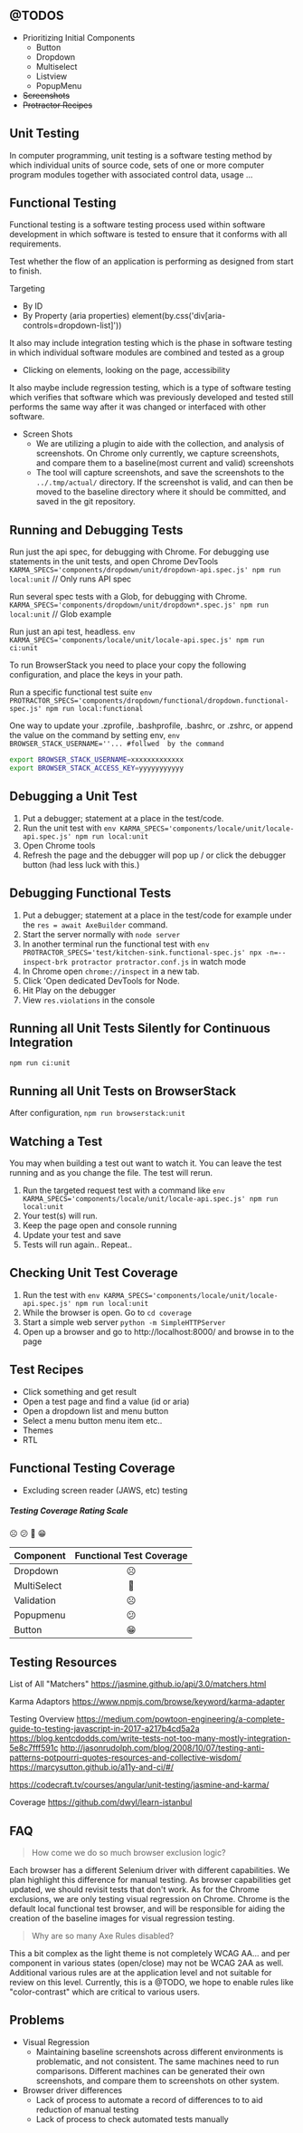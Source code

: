 ## @TODOS
- Prioritizing Initial Components
  - Button
  - Dropdown
  - Multiselect
  - Listview
  - PopupMenu
- ~~Screenshots~~
- ~~Protractor Recipes~~

## Unit Testing
In computer programming, unit testing is a software testing method by which individual units of source code, sets of one or more computer program modules together with associated control data, usage ...

## Functional Testing
Functional testing is a software testing process used within software development in which software is tested to ensure that it conforms with all requirements.

Test whether the flow of an application is performing as designed from start to finish.

Targeting
  - By ID
  - By Property (aria properties)
      element(by.css('div[aria-controls=dropdown-list]'))

It also may include integration testing which is the phase in software testing in which individual software modules are combined and tested as a group
  - Clicking on elements, looking on the page, accessibility


It also maybe include regression testing, which is a type of software testing which verifies that software which was previously developed and tested still performs the same way after it was changed or interfaced with other software.
  - Screen Shots
     - We are utilizing a plugin to aide with the collection, and analysis of screenshots. On Chrome only currently, we capture screenshots, and compare them to a baseline(most current and valid) screenshots
     - The tool will capture screenshots, and save the screenshots to the `../.tmp/actual/` directory. If the screenshot is valid, and can then be moved to the baseline directory where it should be committed, and saved in the git repository.

## Running and Debugging Tests
Run just the api spec, for debugging with Chrome. For debugging use statements in the unit tests, and open Chrome DevTools
 `KARMA_SPECS='components/dropdown/unit/dropdown-api.spec.js' npm run local:unit` // Only runs API spec

Run several spec tests with a Glob, for debugging with Chrome.
 `KARMA_SPECS='components/dropdown/unit/dropdown*.spec.js' npm run local:unit` // Glob example

Run just an api test, headless.
 `env KARMA_SPECS='components/locale/unit/locale-api.spec.js' npm run ci:unit`

To run BrowserStack you need to place your copy the following configuration, and place the keys in your path.

Run a specific functional test suite
 `env PROTRACTOR_SPECS='components/dropdown/functional/dropdown.functional-spec.js' npm run local:functional`

One way to update your .zprofile, .bashprofile, .bashrc, or .zshrc, or append the value on the command by setting env, `env BROWSER_STACK_USERNAME=''... #follwed  by the command`
```sh
export BROWSER_STACK_USERNAME=xxxxxxxxxxxxx
export BROWSER_STACK_ACCESS_KEY=yyyyyyyyyyy
```

## Debugging a Unit Test
1. Put a debugger; statement at a place in the test/code.
2. Run the unit test with `env KARMA_SPECS='components/locale/unit/locale-api.spec.js' npm run local:unit`
4. Open Chrome tools
5. Refresh the page and the debugger will pop up / or click the debugger button (had less luck with this.)

## Debugging Functional Tests
1. Put a debugger; statement at a place in the test/code for example under the `res = await AxeBuilder` command.
2. Start the server normally with `node server`
3. In another terminal run the functional test with `env PROTRACTOR_SPECS='test/kitchen-sink.functional-spec.js' npx -n=--inspect-brk protractor protractor.conf.js` in watch mode
4. In Chrome open `chrome://inspect` in a new tab.
5. Click 'Open dedicated DevTools for Node.
6. Hit Play on the debugger
7. View `res.violations` in the console

## Running all Unit Tests Silently for Continuous Integration
`npm run ci:unit`

## Running all Unit Tests on BrowserStack
After configuration, `npm run browserstack:unit`

## Watching a Test
You may when building a test out want to watch it. You can leave the test running and as you change the file.
The test will rerun.

1. Run the targeted request test with a command like `env KARMA_SPECS='components/locale/unit/locale-api.spec.js' npm run local:unit`
3. Your test(s) will run.
4. Keep the page open and console running
5. Update your test and save
6. Tests will run again.. Repeat..

## Checking Unit Test Coverage
1. Run the test with `env KARMA_SPECS='components/locale/unit/locale-api.spec.js' npm run local:unit`
2. While the browser is open. Go to `cd coverage`
3. Start a simple web server `python -m SimpleHTTPServer`
4. Open up a browser and go to http://localhost:8000/ and browse in to the page

## Test Recipes
- Click something and get result
- Open a test page and find a value (id or aria)
- Open a dropdown list and menu button
- Select a menu button menu item etc..
- Themes
- RTL

## Functional Testing Coverage
* Excluding screen reader (JAWS, etc) testing

##### Testing Coverage Rating Scale
☹️ 😕 🙂 😁

Component | Functional Test Coverage
------------- | :-------------:
Dropdown | ☹️
MultiSelect | 🙂
Validation | ☹️
Popupmenu | 😕
Button | 😁

## Testing Resources

List of All "Matchers"
https://jasmine.github.io/api/3.0/matchers.html

Karma Adaptors
https://www.npmjs.com/browse/keyword/karma-adapter

Testing Overview
https://medium.com/powtoon-engineering/a-complete-guide-to-testing-javascript-in-2017-a217b4cd5a2a
https://blog.kentcdodds.com/write-tests-not-too-many-mostly-integration-5e8c7fff591c
http://jasonrudolph.com/blog/2008/10/07/testing-anti-patterns-potpourri-quotes-resources-and-collective-wisdom/
https://marcysutton.github.io/a11y-and-ci/#/

https://codecraft.tv/courses/angular/unit-testing/jasmine-and-karma/

Coverage
https://github.com/dwyl/learn-istanbul

## FAQ

> How come we do so much browser exclusion logic?

Each browser has a different Selenium driver with different capabilities. We plan highlight this difference for manual testing. As browser capabilities get updated, we should revisit tests that don't work. As for the Chrome exclusions, we are only testing visual regression on Chrome. Chrome is the default local functional test browser, and will be responsible for aiding the creation of the baseline images for visual regression testing.

> Why are so many Axe Rules disabled?

This a bit complex as the light theme is not completely WCAG AA... and per component in various states (open/close) may not be WCAG 2AA as well. Additional various rules are at the application level and not suitable for review on this level. Currently, this is a @TODO, we hope to enable rules like "color-contrast" which are critical to various users.

## Problems
 - Visual Regression
     - Maintaining baseline screenshots across different environments is problematic, and not consistent. The same machines need to run comparisons. Different machines can be generated their own screenshots, and compare them to screenshots on other system.
 - Browser driver differences
    - Lack of process to automate a record of differences to to aid reduction of manual testing
    - Lack of process to check automated tests manually

